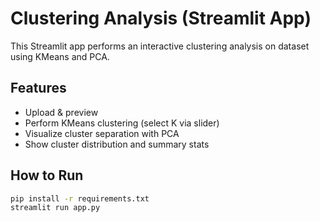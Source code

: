 
# Clustering Analysis (Streamlit App)

This Streamlit app performs an interactive clustering analysis on dataset using KMeans and PCA.

## Features
- Upload & preview
- Perform KMeans clustering (select K via slider)
- Visualize cluster separation with PCA
- Show cluster distribution and summary stats

## How to Run

```bash
pip install -r requirements.txt
streamlit run app.py

